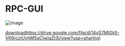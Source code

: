 # RPC-GUI

![image](https://github.com/Tanat05/Discord-rpc-GUI/assets/85154556/956bd1fe-f152-49fd-9db3-61ba8d35d5fb)

[download](https://drive.google.com/file/d/14oS7MIGk5-VK6rcziUyhM5qCIwiqZt3i/view?usp=sharing)https://drive.google.com/file/d/14oS7MIGk5-VK6rcziUyhM5qCIwiqZt3i/view?usp=sharing)
